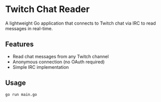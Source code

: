 # Twitch Chat Reader

A lightweight Go application that connects to Twitch chat via IRC to read messages 
in real-time.

## Features

- Read chat messages from any Twitch channel
- Anonymous connection (no OAuth required)
- Simple IRC implementation

## Usage
```bash
go run main.go
```
